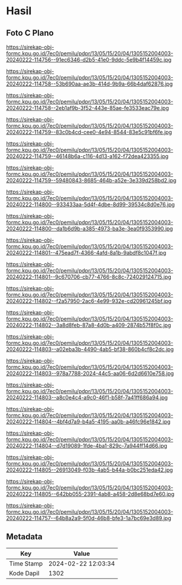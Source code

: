 # Hasil

## Foto C Plano

https://sirekap-obj-formc.kpu.go.id/7ec0/pemilu/pdpr/13/05/15/20/04/1305152004003-20240222-114756--91ec6346-d2b5-41e0-9ddc-5e9b4f14459c.jpg

https://sirekap-obj-formc.kpu.go.id/7ec0/pemilu/pdpr/13/05/15/20/04/1305152004003-20240222-114758--53b690aa-ae3b-414d-9b9a-66b4daf62876.jpg

https://sirekap-obj-formc.kpu.go.id/7ec0/pemilu/pdpr/13/05/15/20/04/1305152004003-20240222-114758--2eb1af9b-3f52-443e-85ae-fe3533eac79e.jpg

https://sirekap-obj-formc.kpu.go.id/7ec0/pemilu/pdpr/13/05/15/20/04/1305152004003-20240222-114759--83c0b4cd-cee0-4e94-8544-83e5c91bf6fe.jpg

https://sirekap-obj-formc.kpu.go.id/7ec0/pemilu/pdpr/13/05/15/20/04/1305152004003-20240222-114759--46148b6a-c116-4d13-a162-f72dea423355.jpg

https://sirekap-obj-formc.kpu.go.id/7ec0/pemilu/pdpr/13/05/15/20/04/1305152004003-20240222-114759--59480843-8685-464b-a52e-3e339d258bd2.jpg

https://sirekap-obj-formc.kpu.go.id/7ec0/pemilu/pdpr/13/05/15/20/04/1305152004003-20240222-114800--933433aa-5d4f-4dbe-8d99-39534c8d0e76.jpg

https://sirekap-obj-formc.kpu.go.id/7ec0/pemilu/pdpr/13/05/15/20/04/1305152004003-20240222-114800--da1b6d9b-a385-4973-ba3e-3ea0f9353990.jpg

https://sirekap-obj-formc.kpu.go.id/7ec0/pemilu/pdpr/13/05/15/20/04/1305152004003-20240222-114801--475ead7f-4366-4afd-8a1b-9abdf8c1047f.jpg

https://sirekap-obj-formc.kpu.go.id/7ec0/pemilu/pdpr/13/05/15/20/04/1305152004003-20240222-114801--9c670706-cb77-4766-8c8c-724029124715.jpg

https://sirekap-obj-formc.kpu.go.id/7ec0/pemilu/pdpr/13/05/15/20/04/1305152004003-20240222-114802--f2a57950-2ac6-4e99-932e-cd20961245bf.jpg

https://sirekap-obj-formc.kpu.go.id/7ec0/pemilu/pdpr/13/05/15/20/04/1305152004003-20240222-114802--3a8d8feb-87a8-4d0b-a409-2874b57f8f0c.jpg

https://sirekap-obj-formc.kpu.go.id/7ec0/pemilu/pdpr/13/05/15/20/04/1305152004003-20240222-114803--a02eba3b-4490-4ab5-bf38-860b4cf8c2dc.jpg

https://sirekap-obj-formc.kpu.go.id/7ec0/pemilu/pdpr/13/05/15/20/04/1305152004003-20240222-114803--978a7788-2024-44c5-aa06-6d2d6610e758.jpg

https://sirekap-obj-formc.kpu.go.id/7ec0/pemilu/pdpr/13/05/15/20/04/1305152004003-20240222-114803--a8c0e4c4-a9c0-46f1-b58f-7a41ff686a94.jpg

https://sirekap-obj-formc.kpu.go.id/7ec0/pemilu/pdpr/13/05/15/20/04/1305152004003-20240222-114804--4bf4d7a9-b4a5-4195-aa0b-a46fc96e1842.jpg

https://sirekap-obj-formc.kpu.go.id/7ec0/pemilu/pdpr/13/05/15/20/04/1305152004003-20240222-114804--d7d19089-1fde-4ba1-829c-7a944ff14d66.jpg

https://sirekap-obj-formc.kpu.go.id/7ec0/pemilu/pdpr/13/05/15/20/04/1305152004003-20240222-114805--26913049-f03b-4ab5-b44a-b0bc251eda42.jpg

https://sirekap-obj-formc.kpu.go.id/7ec0/pemilu/pdpr/13/05/15/20/04/1305152004003-20240222-114805--642bb055-2391-4ab8-a458-2d8e68bd7e60.jpg

https://sirekap-obj-formc.kpu.go.id/7ec0/pemilu/pdpr/13/05/15/20/04/1305152004003-20240222-114757--64b8a2a9-5f0d-46b8-bfe3-1a7bc69e3d89.jpg


## Metadata

| Key        | Value               |
| ---------- | ------------------- |
| Time Stamp | 2024-02-22 12:03:34 |
| Kode Dapil | 1302                |



